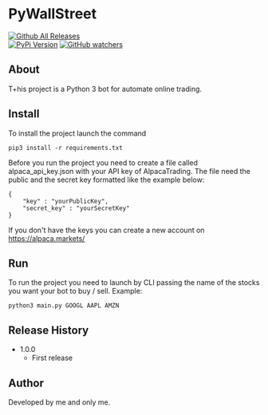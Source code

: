 # PyWallStreet
[![Github All Releases](https://img.shields.io/github/downloads/atom/atom/total.svg?style=flat)]()  
[![PyPi Version](https://img.shields.io/pypi/v/yt2mp3.svg)](https://pypi.python.org/pypi/yt2mp3/)
[![GitHub watchers](https://img.shields.io/github/watchers/badges/shields.svg?style=social&label=Watch&style=plastic)]()
## About
T+his project is a Python 3 bot for automate online trading.

## Install
To install the project launch the command 
```
pip3 install -r requirements.txt
```
Before you run the project you need to create a file called alpaca_api_key.json with your API key of AlpacaTrading. 
The file need the public and the secret key formatted like the example below:
```
{
    "key" : "yourPublicKey",
    "secret_key" : "yourSecretKey"
}
```
If you don't have the keys you can create a new account on https://alpaca.markets/

## Run 
To run the project you need to launch by CLI passing the name of the stocks you want your bot to buy / sell. Example:
```
python3 main.py GOOGL AAPL AMZN
```

## Release History
 * 1.0.0 
    * First release

## Author
Developed by me and only me.